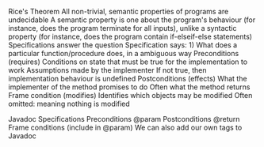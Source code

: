 Rice's Theorem
	All non-trivial, semantic properties of programs are undecidable
		A semantic property is one about the program's behaviour (for instance, does the program terminate for all inputs), unlike a syntactic property (for instance, does the program contain if-elseif-else statements)
Specifications answer the question
	Specification says:
		1) What does a particular function/procedure does, in a ambiguous way
	Preconditions (requires)
		Conditions on state that must be true for the implementation to work
		Assumptions made by the implementer
		If not true, then implementation behaviour is undefined
	Postconditions (effects)
		What the implementer of the method promises to do
		Often what the method returns
	Frame condition (modifies)
		Identifies which objects may be modified
		Often omitted: meaning nothing is modified

Javadoc Specifications
	Preconditions @param
	Postconditions @return
	Frame conditions (include in @param)
We can also add our own tags to Javadoc